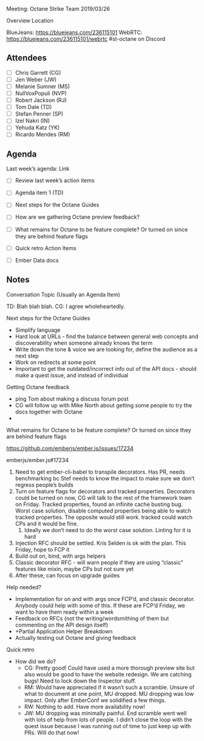 Meeting: Octane Strike Team 2019/03/26

Overview
Location

BlueJeans: https://bluejeans.com/236115101
WebRTC: https://bluejeans.com/236115101/webrtc
#st-octane on Discord

## Attendees

- [ ] Chris Garrett (CG)
- [ ] Jen Weber (JW)
- [ ] Melanie Sumner (MS)
- [ ] NullVoxPopuli (NVP)
- [ ] Robert Jackson (RJ)
- [ ] Tom Dale (TD)
- [ ] Stefan Penner (SP)
- [ ] Izel Nakri (IN)
- [ ] Yehuda Katz (YK)
- [ ] Ricardo Mendes (RM)

## Agenda

Last week’s agenda: Link

- [ ] Review last week’s action items
- [ ] Agenda item 1 (TD)
- [ ] Next steps for the Octane Guides
- [ ] How are we gathering Octane preview feedback?
- [ ] What remains for Octane to be feature complete? Or turned on since they are behind feature flags
- [ ] Quick retro
Action Items
- [ ] Ember Data docs


## Notes

Conversation Topic (Usually an Agenda Item)

TD: Blah blah blah.
CG: I agree wholeheartedly.


Next steps for the Octane Guides
- Simplify language
- Hard look at URLs - find the balance between general web concepts and discoverability when someone already knows the term
- Write down the tone & voice we are looking for, define the audience as a next step
- Work on redirects at some point
- Important to get the outdated/incorrect info out of the API docs - should make a quest issue, and instead of individual



Getting Octane feedback
- ping Tom about making a discuss forum post
- CG will follow up with Mike North about getting some people to try the docs together with Octane
-


What remains for Octane to be feature complete? Or turned on since they are behind feature flags


https://github.com/emberjs/ember.js/issues/17234


emberjs/ember.js#17234


1. Need to get ember-cli-babel to transpile decorators. Has PR, needs benchmarking bc Stef needs to know the impact to make sure we don’t regress people’s builds
2. Turn on feature flags for decorators and tracked properties. Decorators could be turned on now, CG will talk to the rest of the framework team on Friday. Tracked properties, found an infinite cache busting bug. Worst case solution, disable computed properties being able to watch tracked properties. The opposite would still work. tracked could watch CPs and it would be fine.
    1. Ideally we don’t need to do the worst case solution. Linting for it is hard
3. Injection RFC should be settled. Kris Selden is ok with the plan. This Friday, hope to FCP it
4. Build out on, bind, with args helpers
5. Classic decorator RFC - will warn people if they are using “classic” features like mixin, maybe CPs but not sure yet
6. After these, can focus on upgrade guides

Help needed?

- Implementation for on and with args once FCP’d, and classic decorator. Anybody could help with some of this. If these are FCP’d Friday, we want to have them ready within a week
- Feedback on RFCs (not the writing/wordsmithing of them but commenting on the API design itself)
- +Partial Application Helper Breakdown
- Actually testing out Octane and giving feedback


Quick retro
- How did we do?
    - CG: Pretty good! Could have used a more thorough preview site but also would be good to have the website redesign. We are catching bugs! Need to lock down the Inspector stuff.
    - RM: Would have appreciated if it wasn’t such a scramble. Unsure of what to document at one point, MU dropped. MU dropping was low impact. Only after EmberConf we solidified a few things.
    - RW: Nothing to add. Have more availability now!
    - JW: MU dropping was minimally painful. End scramble went well with lots of help from lots of people. I didn’t close the loop with the quest issue because I was running out of time to just keep up with PRs. Will do that now!

